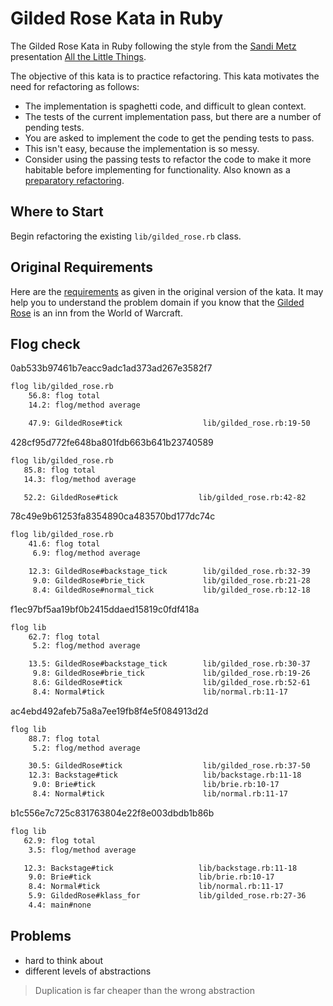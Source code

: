 Gilded Rose Kata in Ruby
========================

The Gilded Rose Kata in Ruby following the style from the [Sandi Metz](https://twitter.com/sandimetz)
presentation [All the Little Things](https://www.youtube.com/watch?v=8bZh5LMaSmE).

The objective of this kata is to practice refactoring. This kata motivates the need for refactoring as follows:

* The implementation is spaghetti code, and difficult to glean context.
* The tests of the current implementation pass, but there are a number of pending tests.
* You are asked to implement the code to get the pending tests to pass.
* This isn't easy, because the implementation is so messy.
* Consider using the passing tests to refactor the code to make it more habitable before implementing for functionality.
Also known as a [preparatory refactoring](http://martinfowler.com/articles/workflowsOfRefactoring/#preparatory).

## Where to Start

Begin refactoring the existing `lib/gilded_rose.rb` class.

## Original Requirements

Here are the [requirements](https://github.com/jimweirich/gilded_rose_kata#original-description-of-the-gilded-rose)
as given in the original version of the kata. It may help you to understand the problem domain if you know
that the [Gilded Rose](http://wowwiki.wikia.com/wiki/Gilded_Rose) is an inn from the World of Warcraft.


## Flog check

0ab533b97461b7eacc9adc1ad373ad267e3582f7
```bash
flog lib/gilded_rose.rb
    56.8: flog total
    14.2: flog/method average

    47.9: GildedRose#tick                  lib/gilded_rose.rb:19-50
```

428cf95d772fe648ba801fdb663b641b23740589
```bash
flog lib/gilded_rose.rb
   85.8: flog total
   14.3: flog/method average

   52.2: GildedRose#tick                  lib/gilded_rose.rb:42-82
```

78c49e9b61253fa8354890ca483570bd177dc74c
```bash
flog lib/gilded_rose.rb
    41.6: flog total
     6.9: flog/method average

    12.3: GildedRose#backstage_tick        lib/gilded_rose.rb:32-39
     9.0: GildedRose#brie_tick             lib/gilded_rose.rb:21-28
     8.4: GildedRose#normal_tick           lib/gilded_rose.rb:12-18
```

f1ec97bf5aa19bf0b2415ddaed15819c0fdf418a
```bash
flog lib
    62.7: flog total
     5.2: flog/method average

    13.5: GildedRose#backstage_tick        lib/gilded_rose.rb:30-37
     9.8: GildedRose#brie_tick             lib/gilded_rose.rb:19-26
     8.6: GildedRose#tick                  lib/gilded_rose.rb:52-61
     8.4: Normal#tick                      lib/normal.rb:11-17
```

ac4ebd492afeb75a8a7ee19fb8f4e5f084913d2d
```bash
flog lib
    88.7: flog total
     5.2: flog/method average

    30.5: GildedRose#tick                  lib/gilded_rose.rb:37-50
    12.3: Backstage#tick                   lib/backstage.rb:11-18
     9.0: Brie#tick                        lib/brie.rb:10-17
     8.4: Normal#tick                      lib/normal.rb:11-17
```

b1c556e7c725c831763804e22f8e003dbdb1b86b
```bash
flog lib
   62.9: flog total
    3.5: flog/method average

   12.3: Backstage#tick                   lib/backstage.rb:11-18
    9.0: Brie#tick                        lib/brie.rb:10-17
    8.4: Normal#tick                      lib/normal.rb:11-17
    5.9: GildedRose#klass_for             lib/gilded_rose.rb:27-36
    4.4: main#none
```
## Problems
- hard to think about
- different levels of abstractions

> Duplication is far cheaper than the wrong abstraction
